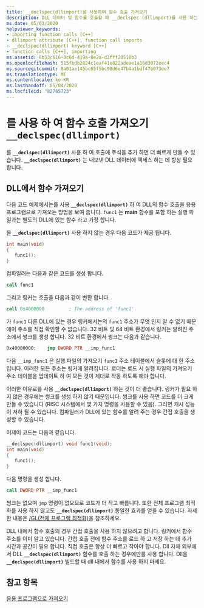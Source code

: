 ```yaml
---
title: __declspec(dllimport)을 사용하여 함수 호출 가져오기
description: DLL 데이터 및 함수를 호출할 때 __declspec (dllimport)를 사용 하는 방법 및 이유
ms.date: 05/03/2020
helpviewer_keywords:
- importing function calls [C++]
- dllimport attribute [C++], function call imports
- __declspec(dllimport) keyword [C++]
- function calls [C++], importing
ms.assetid: 6b53c616-0c6d-419a-8e2a-d2fff20510b3
ms.openlocfilehash: 515fbdb2824c1eaf41e822adeae1a16d3072eec4
ms.sourcegitcommit: 8a01ae145bc65f5bc90d6e47b4a1bdf47b073ee7
ms.translationtype: MT
ms.contentlocale: ko-KR
ms.lasthandoff: 05/04/2020
ms.locfileid: "82765723"
---
```

# <a name="importing-function-calls-using-__declspecdllimport"></a>를 사용 하 여 함수 호출 가져오기`__declspec(dllimport)`

를 **`__declspec(dllimport)`** 사용 하 여 호출에 주석을 추가 하면 더 빠르게 만들 수 있습니다. **`__declspec(dllimport)`** 는 내보낸 DLL 데이터에 액세스 하는 데 항상 필요 합니다.

## <a name="import-a-function-from-a-dll"></a>DLL에서 함수 가져오기

다음 코드 예제에서는를 사용 **`__declspec(dllimport)`** 하 여 DLL의 함수 호출을 응용 프로그램으로 가져오는 방법을 보여 줍니다. `func1` 는 **main** 함수를 포함 하는 실행 파일과는 별도의 DLL에 있는 함수 라고 가정 합니다.

을 **`__declspec(dllimport)`** 사용 하지 않는 경우 다음 코드가 제공 됩니다.

```C
int main(void)
{
   func1();
}
```

컴파일러는 다음과 같은 코드를 생성 합니다.

```asm
call func1
```

그리고 링커는 호출을 다음과 같이 변환 합니다.

```asm
call 0x4000000         ; The address of 'func1'.
```

가 `func1` 다른 DLL에 있는 경우 링커에서는의 `func1` 주소가 무엇 인지 알 수 없기 때문에이 주소를 직접 확인할 수 없습니다. 32 비트 및 64 비트 환경에서 링커는 알려진 주소에서 썽크를 생성 합니다. 32 비트 환경에서 썽크는 다음과 같습니다.

```asm
0x40000000:    jmp DWORD PTR __imp_func1
```

다음 `__imp_func1` 은 실행 파일의 가져오기 `func1` 주소 테이블에서 슬롯에 대 한 주소입니다. 이러한 모든 주소는 링커에 알려집니다. 로더는 로드 시 실행 파일의 가져오기 주소 테이블을 업데이트 하 여 모든 것이 제대로 작동 하도록 해야 합니다.

이러한 이유로를 사용 **`__declspec(dllimport)`** 하는 것이 더 좋습니다. 링커가 필요 하지 않은 경우에는 썽크를 생성 하지 않기 때문입니다. 썽크를 사용 하면 코드를 더 크게 만들 수 있습니다 (RISC 시스템에서 몇 가지 명령을 사용할 수 있음). 그러면 캐시 성능이 저하 될 수 있습니다. 컴파일러가 DLL에 있는 함수를 알려 주는 경우 간접 호출을 생성할 수 있습니다.

이제이 코드는 다음과 같습니다.

```C
__declspec(dllimport) void func1(void);
int main(void)
{
   func1();
}
```

다음 명령을 생성 합니다.

```asm
call DWORD PTR __imp_func1
```

썽크는 없으며 `jmp` 명령이 없으므로 코드가 더 작고 빠릅니다. 또한 전체 프로그램 최적화를 사용 하지 않고도 **`__declspec(dllimport)`** 동일한 효과를 얻을 수 있습니다. 자세한 내용은 [/GL(전체 프로그램 최적화)](reference/gl-whole-program-optimization.md)을 참조하세요.

DLL 내에서 함수 호출의 경우 간접 호출을 사용 하지 않으려고 합니다. 링커에서 함수 주소를 이미 알고 있습니다. 간접 호출 전에 함수 주소를 로드 하 고 저장 하는 데 추가 시간과 공간이 필요 합니다. 직접 호출은 항상 더 빠르고 작아야 합니다. Dll 자체 외부에서 DLL **`__declspec(dllimport)`** 함수를 호출 하는 경우에만를 사용 합니다. Dll을 **`__declspec(dllimport)`** 빌드할 때 dll 내에서 함수를 사용 하지 마세요.

## <a name="see-also"></a>참고 항목

[응용 프로그램으로 가져오기](importing-into-an-application.md)
